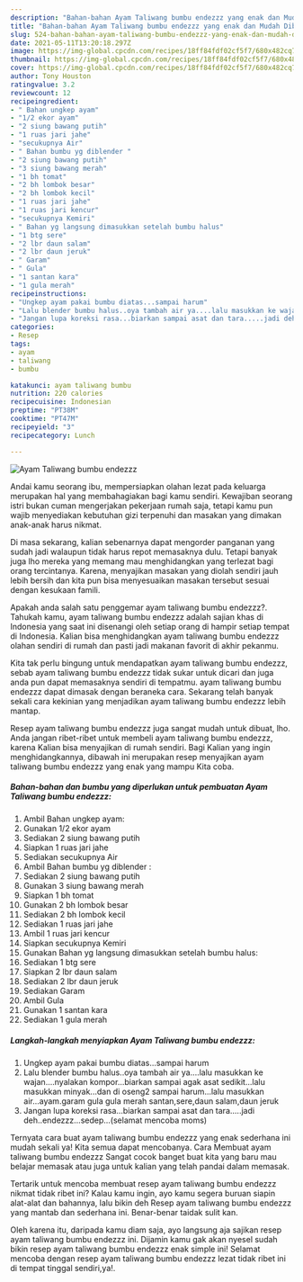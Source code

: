 ```yaml
---
description: "Bahan-bahan Ayam Taliwang bumbu endezzz yang enak dan Mudah Dibuat"
title: "Bahan-bahan Ayam Taliwang bumbu endezzz yang enak dan Mudah Dibuat"
slug: 524-bahan-bahan-ayam-taliwang-bumbu-endezzz-yang-enak-dan-mudah-dibuat
date: 2021-05-11T13:20:18.297Z
image: https://img-global.cpcdn.com/recipes/18ff84fdf02cf5f7/680x482cq70/ayam-taliwang-bumbu-endezzz-foto-resep-utama.jpg
thumbnail: https://img-global.cpcdn.com/recipes/18ff84fdf02cf5f7/680x482cq70/ayam-taliwang-bumbu-endezzz-foto-resep-utama.jpg
cover: https://img-global.cpcdn.com/recipes/18ff84fdf02cf5f7/680x482cq70/ayam-taliwang-bumbu-endezzz-foto-resep-utama.jpg
author: Tony Houston
ratingvalue: 3.2
reviewcount: 12
recipeingredient:
- " Bahan ungkep ayam"
- "1/2 ekor ayam"
- "2 siung bawang putih"
- "1 ruas jari jahe"
- "secukupnya Air"
- " Bahan bumbu yg diblender "
- "2 siung bawang putih"
- "3 siung bawang merah"
- "1 bh tomat"
- "2 bh lombok besar"
- "2 bh lombok kecil"
- "1 ruas jari jahe"
- "1 ruas jari kencur"
- "secukupnya Kemiri"
- " Bahan yg langsung dimasukkan setelah bumbu halus"
- "1 btg sere"
- "2 lbr daun salam"
- "2 lbr daun jeruk"
- " Garam"
- " Gula"
- "1 santan kara"
- "1 gula merah"
recipeinstructions:
- "Ungkep ayam pakai bumbu diatas...sampai harum"
- "Lalu blender bumbu halus..oya tambah air ya....lalu masukkan ke wajan....nyalakan kompor...biarkan sampai agak asat sedikit...lalu masukkan minyak...dan di oseng2 sampai harum...lalu masukkan air...ayam.garam gula gula merah santan,sere,daun salam,daun jeruk"
- "Jangan lupa koreksi rasa...biarkan sampai asat dan tara.....jadi deh..endezzz...sedep...(selamat mencoba moms)"
categories:
- Resep
tags:
- ayam
- taliwang
- bumbu

katakunci: ayam taliwang bumbu 
nutrition: 220 calories
recipecuisine: Indonesian
preptime: "PT38M"
cooktime: "PT47M"
recipeyield: "3"
recipecategory: Lunch

---
```



![Ayam Taliwang bumbu endezzz](https://img-global.cpcdn.com/recipes/18ff84fdf02cf5f7/680x482cq70/ayam-taliwang-bumbu-endezzz-foto-resep-utama.jpg)

Andai kamu seorang ibu, mempersiapkan olahan lezat pada keluarga merupakan hal yang membahagiakan bagi kamu sendiri. Kewajiban seorang istri bukan cuman mengerjakan pekerjaan rumah saja, tetapi kamu pun wajib menyediakan kebutuhan gizi terpenuhi dan masakan yang dimakan anak-anak harus nikmat.

Di masa  sekarang, kalian sebenarnya dapat mengorder panganan yang sudah jadi walaupun tidak harus repot memasaknya dulu. Tetapi banyak juga lho mereka yang memang mau menghidangkan yang terlezat bagi orang tercintanya. Karena, menyajikan masakan yang diolah sendiri jauh lebih bersih dan kita pun bisa menyesuaikan masakan tersebut sesuai dengan kesukaan famili. 



Apakah anda salah satu penggemar ayam taliwang bumbu endezzz?. Tahukah kamu, ayam taliwang bumbu endezzz adalah sajian khas di Indonesia yang saat ini disenangi oleh setiap orang di hampir setiap tempat di Indonesia. Kalian bisa menghidangkan ayam taliwang bumbu endezzz olahan sendiri di rumah dan pasti jadi makanan favorit di akhir pekanmu.

Kita tak perlu bingung untuk mendapatkan ayam taliwang bumbu endezzz, sebab ayam taliwang bumbu endezzz tidak sukar untuk dicari dan juga anda pun dapat memasaknya sendiri di tempatmu. ayam taliwang bumbu endezzz dapat dimasak dengan beraneka cara. Sekarang telah banyak sekali cara kekinian yang menjadikan ayam taliwang bumbu endezzz lebih mantap.

Resep ayam taliwang bumbu endezzz juga sangat mudah untuk dibuat, lho. Anda jangan ribet-ribet untuk membeli ayam taliwang bumbu endezzz, karena Kalian bisa menyajikan di rumah sendiri. Bagi Kalian yang ingin menghidangkannya, dibawah ini merupakan resep menyajikan ayam taliwang bumbu endezzz yang enak yang mampu Kita coba.

<!--inarticleads1-->

##### Bahan-bahan dan bumbu yang diperlukan untuk pembuatan Ayam Taliwang bumbu endezzz:

1. Ambil  Bahan ungkep ayam:
1. Gunakan 1/2 ekor ayam
1. Sediakan 2 siung bawang putih
1. Siapkan 1 ruas jari jahe
1. Sediakan secukupnya Air
1. Ambil  Bahan bumbu yg diblender :
1. Sediakan 2 siung bawang putih
1. Gunakan 3 siung bawang merah
1. Siapkan 1 bh tomat
1. Gunakan 2 bh lombok besar
1. Sediakan 2 bh lombok kecil
1. Sediakan 1 ruas jari jahe
1. Ambil 1 ruas jari kencur
1. Siapkan secukupnya Kemiri
1. Gunakan  Bahan yg langsung dimasukkan setelah bumbu halus:
1. Sediakan 1 btg sere
1. Siapkan 2 lbr daun salam
1. Sediakan 2 lbr daun jeruk
1. Sediakan  Garam
1. Ambil  Gula
1. Gunakan 1 santan kara
1. Sediakan 1 gula merah




<!--inarticleads2-->

##### Langkah-langkah menyiapkan Ayam Taliwang bumbu endezzz:

1. Ungkep ayam pakai bumbu diatas...sampai harum
1. Lalu blender bumbu halus..oya tambah air ya....lalu masukkan ke wajan....nyalakan kompor...biarkan sampai agak asat sedikit...lalu masukkan minyak...dan di oseng2 sampai harum...lalu masukkan air...ayam.garam gula gula merah santan,sere,daun salam,daun jeruk
1. Jangan lupa koreksi rasa...biarkan sampai asat dan tara.....jadi deh..endezzz...sedep...(selamat mencoba moms)




Ternyata cara buat ayam taliwang bumbu endezzz yang enak sederhana ini mudah sekali ya! Kita semua dapat mencobanya. Cara Membuat ayam taliwang bumbu endezzz Sangat cocok banget buat kita yang baru mau belajar memasak atau juga untuk kalian yang telah pandai dalam memasak.

Tertarik untuk mencoba membuat resep ayam taliwang bumbu endezzz nikmat tidak ribet ini? Kalau kamu ingin, ayo kamu segera buruan siapin alat-alat dan bahannya, lalu bikin deh Resep ayam taliwang bumbu endezzz yang mantab dan sederhana ini. Benar-benar taidak sulit kan. 

Oleh karena itu, daripada kamu diam saja, ayo langsung aja sajikan resep ayam taliwang bumbu endezzz ini. Dijamin kamu gak akan nyesel sudah bikin resep ayam taliwang bumbu endezzz enak simple ini! Selamat mencoba dengan resep ayam taliwang bumbu endezzz lezat tidak ribet ini di tempat tinggal sendiri,ya!.

